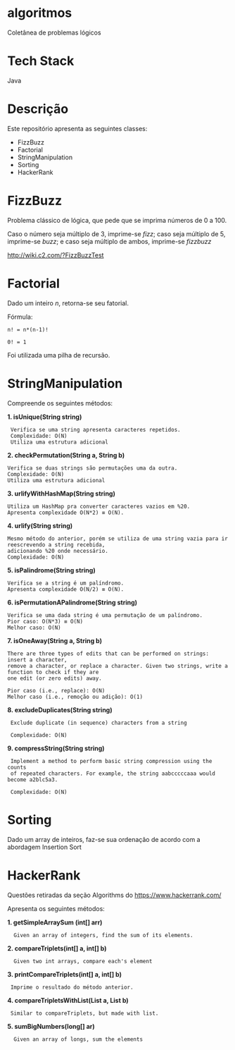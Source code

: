 # algoritmos
Coletânea de problemas lógicos

# Tech Stack
Java

# Descrição
Este repositório apresenta as seguintes classes:
  * FizzBuzz
  * Factorial
  * StringManipulation
  * Sorting
  * HackerRank

# FizzBuzz
Problema clássico de lógica, que pede que se imprima números de 0 a 100. 

Caso o número seja múltiplo de 3, imprime-se _fizz_; caso seja múltiplo de 5, imprime-se _buzz_; e caso seja múltiplo de ambos, imprime-se _fizzbuzz_

http://wiki.c2.com/?FizzBuzzTest

# Factorial
Dado um inteiro _n_, retorna-se seu fatorial.

Fórmula:
    
    n! = n*(n-1)!
    
    0! = 1

Foi utilizada uma pilha de recursão.

# StringManipulation
Compreende os seguintes métodos:

**1. isUnique(String string)**

     Verifica se uma string apresenta caracteres repetidos.
     Complexidade: O(N)
     Utiliza uma estrutura adicional
    
**2. checkPermutation(String a, String b)**
   
    Verifica se duas strings são permutações uma da outra.
    Complexidade: O(N)
    Utiliza uma estrutura adicional
    
**3. urlifyWithHashMap(String string)**
 
    Utiliza um HashMap pra converter caracteres vazios em %20.
    Apresenta complexidade O(N*2) ≡ O(N).
   
**4. urlify(String string)**
 
    Mesmo método do anterior, porém se utiliza de uma string vazia para ir reescrevendo a string recebida, 
    adicionando %20 onde necessário.
    Complexidade: O(N)

**5. isPalindrome(String string)**

    Verifica se a string é um palíndromo.
    Apresenta complexidade O(N/2) ≡ O(N).
    
**6. isPermutationAPalindrome(String string)**
    
    Verifica se uma dada string é uma permutação de um palíndromo.
    Pior caso: O(N*3) ≡ O(N)
    Melhor caso: O(N)
    
**7. isOneAway(String a, String b)**
    
    There are three types of edits that can be performed on strings: insert a character,
    remove a character, or replace a character. Given two strings, write a function to check if they are
    one edit (or zero edits) away.
    
    Pior caso (i.e., replace): O(N)
    Melhor caso (i.e., remoção ou adição): O(1)
    
**8. excludeDuplicates(String string)**
      
     Exclude duplicate (in sequence) characters from a string
     
     Complexidade: O(N)
    
**9. compressString(String string)**
    
     Implement a method to perform basic string compression using the counts
     of repeated characters. For example, the string aabcccccaaa would become a2blc5a3.
     
     Complexidade: O(N)
    
# Sorting
Dado um array de inteiros, faz-se sua ordenação de acordo com a abordagem Insertion Sort

# HackerRank
Questões retiradas da seção Algorithms do https://www.hackerrank.com/

Apresenta os seguintes métodos:

**1. getSimpleArraySum (int[] arr)**
  
      Given an array of integers, find the sum of its elements.
      
      
**2. compareTriplets(int[] a, int[] b)**
  
      Given two int arrays, compare each's element

**3. printCompareTriplets(int[] a, int[] b)**
   
     Imprime o resultado do método anterior.
     
**4. compareTripletsWithList(List<Integer> a, List<Integer> b)**
 
     Similar to compareTriplets, but made with list.
     
**5. sumBigNumbers(long[] ar)**     
     
      Given an array of longs, sum the elements
